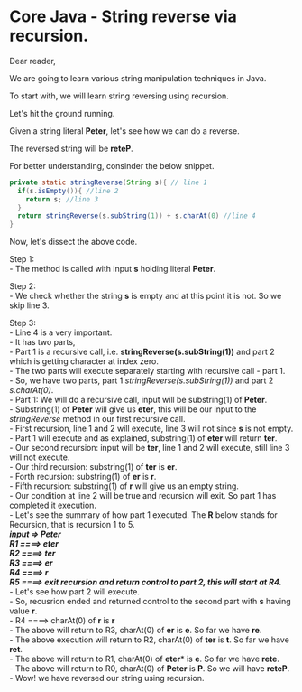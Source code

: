 # Core Java - String reverse via recursion.

Dear reader,

We are going to learn various string manipulation techniques in Java.

To start with, we will learn string reversing using recursion.

Let's hit the ground running.

Given a string literal **Peter**, let's see how we can do a reverse.

The reversed string will be **reteP**.

For better understanding, consinder the below snippet.
```java
private static stringReverse(String s){ // line 1
  if(s.isEmpty()){ //line 2
    return s; //line 3
  }
  return stringReverse(s.subString(1)) + s.charAt(0) //line 4
}
```

Now, let's dissect the above code.

Step 1:<br />
     - The method is called with input **s** holding literal **Peter**.<br />


Step 2:<br />
     - We check whether the string **s** is empty and at this point it is not. So we skip line 3.<br />


Step 3:<br />
     - Line 4 is a very important.<br />
     - It has two parts,<br />
     - Part 1 is a recursive call, i.e. **stringReverse(s.subString(1))** and part 2 which is getting character at index zero.<br />
     - The two parts will execute separately starting with recursive call - part 1.<br />
     - So, we have two parts, part 1 *stringReverse(s.subString(1))* and part 2 *s.charAt(0)*.<br />
     - Part 1: We will do a recursive call, input will be substring(1) of **Peter**.<br />
     - Substring(1) of **Peter** will give us **eter**, this will be our input to the *stringReverse* method in our first recursive call.<br />
     - First recursion, line 1 and 2 will execute, line 3 will not since **s** is not empty.<br />
     - Part 1 will execute and as explained, substring(1) of **eter** will return **ter**.<br />
     - Our second recursion: input will be **ter**, line 1 and 2 will execute, still line 3 will not execute. <br />
     - Our third recursion: substring(1) of **ter** is **er**.<br />
     - Forth recursion: substring(1) of **er** is **r**.<br />
     - Fifth recursion: substring(1) of **r** will give us an empty string.<br />
     - Our condition at line 2 will be true and recursion will exit. So part 1 has completed it execution.<br />
     - Let's see the summary of how part 1 executed. The **R** below stands for Recursion, that is recursion 1 to 5.<br />
     ***input => Peter <br />
      R1 ====> eter <br />
      R2 ====> ter <br />
      R3 ====> er <br />
      R4 ====> r <br />
      R5 ====> exit recursion and return control to part 2, this will start at R4. <br />***
     - Let's see how part 2 will execute.<br />
     - So, recusrion ended and returned control to the second part with **s** having value **r**.<br />
     - R4 ====> charAt(0) of **r** is **r** <br />
     - The above will return to R3, charAt(0) of **er** is **e**. So far we have **re**.<br />
     - The above execution will return to R2, charAt(0) of **ter** is **t**. So far we have **ret**.<br />
     - The above will return to R1, charAt(0) of **eter*** is **e**. So far we have **rete**.<br />
     - The above will return to R0, charAt(0) of **Peter** is **P**. So we will have **reteP**.<br />
     - Wow! we have reversed our string using recursion.<br />


